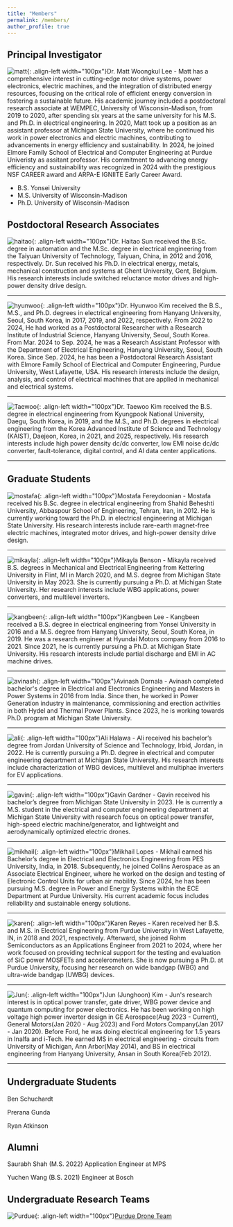 ```yaml
---
title: "Members"
permalink: /members/
author_profile: true
---
```

Principal Investigator
-----
![matt](/images/mwl.png){: .align-left width="100px"}Dr. Matt Woongkul Lee - Matt has a comprehensive interest in cutting-edge motor drive systems, power electronics, electric machines, and the integration of distributed energy resources, focusing on the critical role of efficient energy conversion in fostering a sustainable future. His academic journey included a postdoctoral research associate at WEMPEC, University of Wisconsin-Madison, from 2019 to 2020, after spending six years at the same university for his M.S. and Ph.D. in electrical engineering. In 2020, Matt took up a position as an assistant professor at Michigan State University, where he continued his work in power electronics and electric machines, contributing to advancements in energy efficiency and sustainability. In 2024, he joined Elmore Family School of Electrical and Computer Engineering at Purdue Univeristy as assitant professor. His commitment to advancing energy efficiency and sustainability was recognized in 2024 with the prestigious NSF CAREER award and ARPA-E IGNIITE Early Career Award.

- B.S. Yonsei University
- M.S. University of Wisconsin-Madison
- Ph.D. University of Wisconsin-Madison

Postdoctoral Research Associates
-----
![haitao](/images/haitao.png){: .align-left width="100px"}Dr. Haitao Sun received the B.Sc. degree in automation and the M.Sc. degree in electrical engineering from the Taiyuan University of Technology, Taiyuan, China, in 2012 and 2016, respectively. Dr. Sun received his Ph.D. in electrical energy, metals, mechanical construction and systems at Ghent University, Gent, Belgium. His research interests include switched reluctance motor drives and high-power density drive design.

-----
![hyunwoo](/images/photo_khw.jpg){: .align-left width="100px"}Dr. Hyunwoo Kim received the B.S., M.S., and Ph.D. degrees in electrical engineering from Hanyang University, Seoul, South Korea, in 2017, 2019, and 2022, respectively. From 2022 to 2024, He had worked as a Postdoctoral Researcher with a Research Institute of Industrial Science, Hanyang University, Seoul, South Korea. From Mar. 2024 to Sep. 2024, he was a Research Assistant Professor with the Department of Electrical Engineering, Hanyang University, Seoul, South Korea. Since Sep. 2024, he has been a Postdoctoral Research Assistant with Elmore Family School of Electrical and Computer Engineering, Purdue University, West Lafayette, USA. His research interests include the design, analysis, and control of electrical machines that are applied in mechanical and electrical systems.

-----
![Taewoo](/images/TWK.jpeg){: .align-left width="100px"}Dr. Taewoo Kim received the B.S. degree in electrical engineering from Kyungpook National University, Daegu, South Korea, in 2019, and the M.S., and Ph.D. degrees in electrical engineering from the Korea Advanced Institute of Science and Technology (KAIST), Daejeon, Korea, in 2021, and 2025, respectively. His research interests include high power density dc/dc converter, low EMI noise dc/dc converter, fault-tolerance, digital control, and AI data center applications.

-----

Graduate Students
-----
![mostafa](/images/mf.png){: .align-left width="100px"}Mostafa Fereydoonian - Mostafa received his B.Sc. degree in electrical engineering from Shahid Beheshti University, Abbaspour School of Engineering, Tehran, Iran, in 2012. He is currently working toward the Ph.D. in electrical engineering at Michigan State University. His research interests include rare-earth magnet-free electric machines, integrated motor drives, and high-power density drive design.

-----
![mikayla](/images/mb.png){: .align-left width="100px"}Mikayla Benson - Mikayla received B.S. degrees in Mechanical and Electrical Engineering from Kettering University in Flint, MI in March 2020, and M.S. degree from Michigan State University in May 2023. She is currently pursuing a Ph.D. at Michigan State University. Her research interests include WBG applications, power converters, and multilevel inverters.

-----
![kangbeen](/images/kbl.png){: .align-left width="100px"}Kangbeen Lee - Kangbeen received a B.S. degree in electrical engineering from Yonsei University in 2016 and a M.S. degree from Hanyang University, Seoul, South Korea, in 2019. He was a research engineer at Hyundai Motors company from 2016 to 2021. Since 2021, he is currently pursuing a Ph.D. at Michigan State University. His research interests include partial discharge and EMI in AC machine drives.

-----
![avinash](/images/ad.png){: .align-left width="100px"}Avinash Dornala - Avinash completed bachelor's degree in Electrical and Electronics Engineering and Masters in Power Systems in 2016 from India. Since then, he worked in Power Generation industry in maintenance, commissioning and erection activities in both Hydel and Thermal Power Plants. Since 2023, he is working towards Ph.D. program at Michigan State University.

-----
![ali](/images/ah.png){: .align-left width="100px"}Ali Halawa - Ali received his bachelor’s degree from Jordan University of Science and Technology, Irbid, Jordan, in 2022. He is currently pursuing a Ph.D. degree in electrical and computer engineering department at Michigan State University. His research interests include characterization of WBG devices, multilevel and multiphae inverters for EV applications.

-----
![gavin](/images/gg.png){: .align-left width="100px"}Gavin Gardner - Gavin received his bachelor’s degree from Michigan State University in 2023. He is currently a M.S. student in the electrical and computer engineering department at Michigan State University with research focus on optical power transfer, high-speed electric machine/generator, and lightweight and aerodynamically optimized electric drones.

-----
![mikhail](/images/ML.jpg){: .align-left width="100px"}Mikhail Lopes - Mikhail earned his Bachelor’s degree in Electrical and Electronics Engineering from PES University, India, in 2018. Subsequently, he joined Collins Aerospace as an Associate Electrical Engineer, where he worked on the design and testing of Electronic Control Units for urban air mobility. Since 2024, he has been pursuing M.S. degree in Power and Energy Systems within the ECE Department at Purdue University. His current academic focus includes reliability and sustainable energy solutions.

-----
![karen](/images/KR.png){: .align-left width="100px"}Karen Reyes - Karen received her B.S. and M.S. in Electrical Engineering from Purdue University in West Lafayette, IN, in 2018 and 2021, respectively. Afterward, she joined Rohm Semiconductors as an Applications Engineer from 2021 to 2024, where her work focused on providing technical support for the testing and evaluation of SiC power MOSFETs and accelerometers. She is now pursuing a Ph.D. at Purdue University, focusing her research on wide bandgap (WBG) and ultra-wide bandgap (UWBG) devices.

-----

![Jun](/images/junkim.png){: .align-left width="100px"}Jun (Junghoon) Kim - Jun's research interest is in optical power transfer, gate driver, WBG power device and quantum computing for power electronics. He has been working on high voltage high power inverter design in GE Aerospace(Aug 2023 - Current), General Motors(Jan 2020 - Aug 2023) and Ford Motors Company(Jan 2017 - Jan 2020). Before Ford, he was doing electrical engineering for 1.5 years in Inalfa and i-Tech. He earned MS in electrical engineering - circuits from University of Michigan, Ann Arbor(May 2014), and BS in electrical engineering from Hanyang University, Ansan in South Korea(Feb 2012).

-----

Undergraduate Students
-----
Ben Schuchardt

Prerana Gunda

Ryan Atkinson

Alumni
-----
Saurabh Shah (M.S. 2022) Application Engineer at MPS

Yuchen Wang (B.S. 2021) Engineer at Bosch

Undergraduate Research Teams
-----
![Purdue](/images/logo-2.png){: .align-left width="100px"}[Purdue Drone Team](https://vfspurdue.com)
